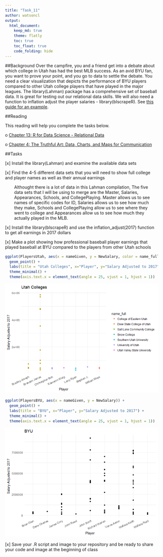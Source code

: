 ```yaml
---
title: "Task_11"
author: watsoncl 
output: 
  html_document:
    keep_md: true
    theme: flatly
    toc: true
    toc_float: true
    code_folding: hide
---
```





##Background
Over the campfire, you and a friend get into a debate about which college in Utah has had the best MLB success. As an avid BYU fan, you want to prove your point, and you go to data to settle the debate. You need a clear visualization that depicts the performance of BYU players compared to other Utah college players that have played in the major leagues. The library(Lahman) package has a comprehensive set of baseball data. It is great for testing out our relational data skills. We will also need a function to inflation adjust the player salaries - library(blscrapeR). See [this guide for an example](https://cran.r-project.org/web/packages/blscrapeR/vignettes/Inflation_and_Prices.html).

##Reading

This reading will help you complete the tasks below.

o [Chapter 13: R for Data Science - Relational Data](http://r4ds.had.co.nz/relational-data.html)

o [Chapter 4: The Truthful Art: Data, Charts, and Maps for Communication](http://ptgmedia.pearsoncmg.com/images/9780321934079/samplepages/9780321934079.pdf)

##Tasks

[x] Install the library(Lahman) and examine the available data sets

[x] Find the 4-5 different data sets that you will need to show full college and player names as well as their annual earnings

<div style="padding-left:30px;">

Althought there is a lot of data in this Lahman compilation, The five data sets that I will be using to merge are the Master, Salaries, Appearances, Schools, and CollegePlaying. Master allows us to see names of specific codes for ID, Salaries allows us to see how much they make, Schools and CollegePlaying allow us to see where they went to college and Appearances allow us to see how much they actually played in the MLB.

</div>

[x] Install the library(blscrapeR) and use the inflation_adjust(2017) function to get all earnings in 2017 dollars



[x] Make a plot showing how professional baseball player earnings that played baseball at BYU compared to the players from other Utah schools


```r
ggplot(PlayersUtah, aes(x = nameGiven, y = NewSalary, color = name_full)) +
  geom_point() +
  labs(title = "Utah Colleges", x="Player", y="Salary Adjusted to 2017") +
  theme_minimal() +
  theme(axis.text.x = element_text(angle = 25, vjust = 1, hjust = 1)) 
```

![](Task_11_files/figure-html/unnamed-chunk-3-1.png)<!-- -->

```r
ggplot(PlayersBYU, aes(x = nameGiven, y = NewSalary)) +
  geom_point() +
  labs(title = "BYU", x="Player", y="Salary Adjusted to 2017") +
  theme_minimal() +
  theme(axis.text.x = element_text(angle = 25, vjust = 1, hjust = 1)) 
```

![](Task_11_files/figure-html/unnamed-chunk-3-2.png)<!-- -->

[x] Save your .R script and image to your repository and be ready to share your code and image at the beginning of class







